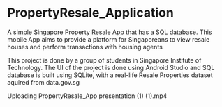 # PropertyResale_Application
A simple Singapore Property Resale App that has a SQL database. This mobile App aims to provide a platform for Singaporeans to view resale houses and perform transactions with housing agents 

This project is done by a group of students in Singapore Institute of Technology.
The UI of the project is done using Android Studio and SQL database is built using SQLite, with a real-life Resale Properties dataset aquired from data.gov.sg


Uploading PropertyResale_App presentation (1) (1).mp4
